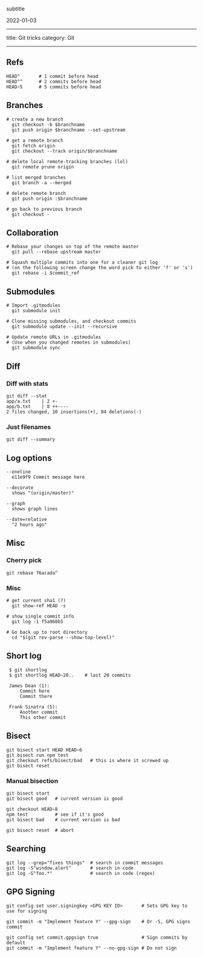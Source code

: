 subtitle

2022-01-03

------------------------------------------------------------------------

title: Git tricks category: Git

------------------------------------------------------------------------

Refs
----

    HEAD^       # 1 commit before head
    HEAD^^      # 2 commits before head
    HEAD~5      # 5 commits before head

Branches
--------

    # create a new branch
      git checkout -b $branchname
      git push origin $branchname --set-upstream

    # get a remote branch
      git fetch origin
      git checkout --track origin/$branchname

    # delete local remote-tracking branches (lol)
      git remote prune origin

    # list merged branches
      git branch -a --merged

    # delete remote branch
      git push origin :$branchname

    # go back to previous branch
      git checkout -

Collaboration
-------------

    # Rebase your changes on top of the remote master
      git pull --rebase upstream master

    # Squash multiple commits into one for a cleaner git log
    # (on the following screen change the word pick to either 'f' or 's')
      git rebase -i $commit_ref

Submodules
----------

    # Import .gitmodules
      git submodule init

    # Clone missing submodules, and checkout commits
      git submodule update --init --recursive

    # Update remote URLs in .gitmodules
    # (Use when you changed remotes in submodules)
      git submodule sync

Diff
----

### Diff with stats

    git diff --stat
    app/a.txt    | 2 +-
    app/b.txt    | 8 ++----
    2 files changed, 10 insertions(+), 84 deletions(-)

### Just filenames

    git diff --summary

Log options
-----------

    --oneline
      e11e9f9 Commit message here

    --decorate
      shows "(origin/master)"

    --graph
      shows graph lines

    --date=relative
      "2 hours ago"

Misc
----

### Cherry pick

    git rebase 76acada^

### Misc

    # get current sha1 (?)
      git show-ref HEAD -s

    # show single commit info
      git log -1 f5a960b5

    # Go back up to root directory
      cd "$(git rev-parse --show-top-level)"

Short log
---------

     $ git shortlog
     $ git shortlog HEAD~20..    # last 20 commits

     James Dean (1):
         Commit here
         Commit there

     Frank Sinatra (5):
         Another commit
         This other commit

Bisect
------

    git bisect start HEAD HEAD~6
    git bisect run npm test
    git checkout refs/bisect/bad   # this is where it screwed up
    git bisect reset

### Manual bisection

    git bisect start
    git bisect good   # current version is good

    git checkout HEAD~8
    npm test          # see if it's good
    git bisect bad    # current version is bad

    git bisect reset  # abort

Searching
---------

    git log --grep="fixes things"  # search in commit messages
    git log -S"window.alert"       # search in code
    git log -G"foo.*"              # search in code (regex)

GPG Signing
-----------

    git config set user.signingkey <GPG KEY ID>       # Sets GPG key to use for signing

    git commit -m "Implement feature Y" --gpg-sign    # Or -S, GPG signs commit

    git config set commit.gpgsign true                # Sign commits by default
    git commit -m "Implement feature Y" --no-gpg-sign # Do not sign
